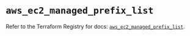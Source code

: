 # `aws_ec2_managed_prefix_list`

Refer to the Terraform Registry for docs: [`aws_ec2_managed_prefix_list`](https://registry.terraform.io/providers/hashicorp/aws/6.7.0/docs/resources/ec2_managed_prefix_list).
